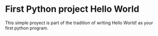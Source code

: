 # First Python project Hello World

This simple proyect is part of the tradition of writing Hello World! as your
first python program.